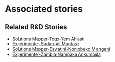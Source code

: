 # Associated stories

<!-- !!DO NOT REMOVE!! start autogenerated hyperlinks -->
## Related R&D Stories
- [Solutions Mapper\-Togo\-Yem Ahiasti](/RnD-Archive/stories/?doc=SolutionMappers_TGO)
- [Experimenter-Sudan-Ali Muntasir](/RnD-Archive/stories/?doc=Experimenters_SDN)
- [Solutions Mapper-Eswatini-Nontobeko Mlangeni](/RnD-Archive/stories/?doc=SolutionMappers_SWZ)
- [Experimenter-Zambia-Nampaka Ankumbula](/RnD-Archive/stories/?doc=Experimenters_ZMB)
<!-- !!DO NOT REMOVE!! end autogenerated hyperlinks -->
